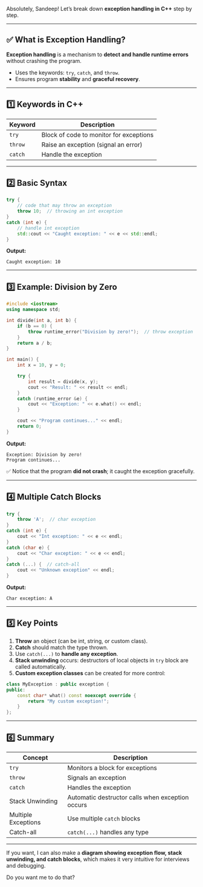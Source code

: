 Absolutely, Sandeep! Let’s break down **exception handling in C++** step by step.

---

## ✅ What is Exception Handling?

**Exception handling** is a mechanism to **detect and handle runtime errors** without crashing the program.

* Uses the keywords: `try`, `catch`, and `throw`.
* Ensures program **stability** and **graceful recovery**.

---

## 1️⃣ Keywords in C++

| Keyword | Description                             |
| ------- | --------------------------------------- |
| `try`   | Block of code to monitor for exceptions |
| `throw` | Raise an exception (signal an error)    |
| `catch` | Handle the exception                    |

---

## 2️⃣ Basic Syntax

```cpp
try {
    // code that may throw an exception
    throw 10;  // throwing an int exception
} 
catch (int e) {
    // handle int exception
    std::cout << "Caught exception: " << e << std::endl;
}
```

**Output:**

```
Caught exception: 10
```

---

## 3️⃣ Example: Division by Zero

```cpp
#include <iostream>
using namespace std;

int divide(int a, int b) {
    if (b == 0) {
        throw runtime_error("Division by zero!");  // throw exception
    }
    return a / b;
}

int main() {
    int x = 10, y = 0;

    try {
        int result = divide(x, y);
        cout << "Result: " << result << endl;
    } 
    catch (runtime_error &e) {
        cout << "Exception: " << e.what() << endl;
    }

    cout << "Program continues..." << endl;
    return 0;
}
```

**Output:**

```
Exception: Division by zero!
Program continues...
```

✅ Notice that the program **did not crash**; it caught the exception gracefully.

---

## 4️⃣ Multiple Catch Blocks

```cpp
try {
    throw 'A';  // char exception
}
catch (int e) {
    cout << "Int exception: " << e << endl;
}
catch (char e) {
    cout << "Char exception: " << e << endl;
}
catch (...) {  // catch-all
    cout << "Unknown exception" << endl;
}
```

**Output:**

```
Char exception: A
```

---

## 5️⃣ Key Points

1. **Throw** an object (can be int, string, or custom class).
2. **Catch** should match the type thrown.
3. Use `catch(...)` to **handle any exception**.
4. **Stack unwinding** occurs: destructors of local objects in `try` block are called automatically.
5. **Custom exception classes** can be created for more control:

```cpp
class MyException : public exception {
public:
    const char* what() const noexcept override {
        return "My custom exception!";
    }
};
```

---

## 6️⃣ Summary

| Concept             | Description                                      |
| ------------------- | ------------------------------------------------ |
| `try`               | Monitors a block for exceptions                  |
| `throw`             | Signals an exception                             |
| `catch`             | Handles the exception                            |
| Stack Unwinding     | Automatic destructor calls when exception occurs |
| Multiple Exceptions | Use multiple `catch` blocks                      |
| Catch-all           | `catch(...)` handles any type                    |

---

If you want, I can also make a **diagram showing exception flow, stack unwinding, and catch blocks**, which makes it very intuitive for interviews and debugging.

Do you want me to do that?
